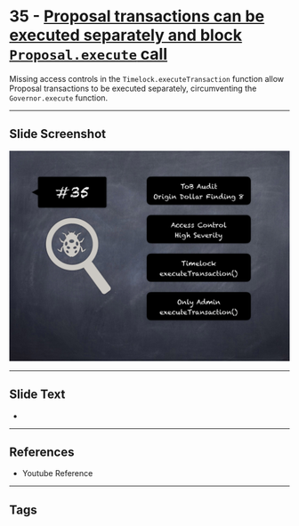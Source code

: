 
# 35 - [Proposal transactions can be executed separately and block `Proposal.execute` call](./Proposal%20transactions%20can%20be%20executed%20separately%20and%20block%20`Proposal.execute`%20call.md)

 Missing access controls in the `Timelock.executeTransaction` function allow Proposal transactions to be executed separately, circumventing the `Governor.execute` function.


___
## Slide Screenshot
![035.png](../../images/7.%20Audit%20Findings%20101/035.png)
___
## Slide Text
- 
___
## References
- Youtube Reference
___
## Tags
